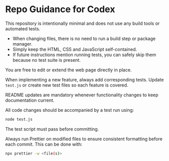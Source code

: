 # Repo Guidance for Codex

This repository is intentionally minimal and does not use any build tools or automated tests.

- When changing files, there is no need to run a build step or package manager.
- Simply keep the HTML, CSS and JavaScript self-contained.
- If future instructions mention running tests, you can safely skip them because no test suite is present.

You are free to edit or extend the web page directly in place.

When implementing a new feature, always add corresponding tests. Update
`test.js` or create new test files so each feature is covered.

README updates are mandatory whenever functionality changes to keep
documentation current.

All code changes should be accompanied by a test run using:

```bash
node test.js
```

The test script must pass before committing.

Always run Prettier on modified files to ensure consistent formatting before each commit. This can be done with:

```bash
npx prettier -w <file(s)>
```
